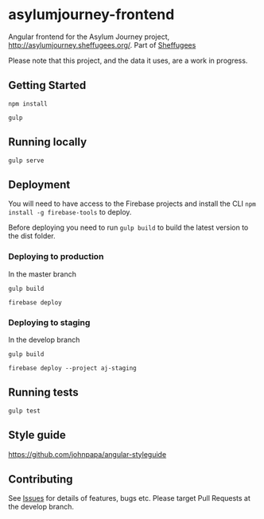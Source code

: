 # asylumjourney-frontend

Angular frontend for the Asylum Journey project, http://asylumjourney.sheffugees.org/. Part of [Sheffugees](http://www.yoomee.com/first-refugee-hackathon)

Please note that this project, and the data it uses, are a work in progress.

## Getting Started

```
npm install

gulp
````

## Running locally

```
gulp serve
```

## Deployment

You will need to have access to the Firebase projects and install the CLI `npm install -g firebase-tools` to deploy.

Before deploying you need to run `gulp build` to build the latest version to the dist folder.

### Deploying to production

In the master branch

```
gulp build

firebase deploy
```

### Deploying to staging

In the develop branch

```
gulp build

firebase deploy --project aj-staging
```


## Running tests

```
gulp test
````

## Style guide

https://github.com/johnpapa/angular-styleguide

## Contributing

See [Issues](https://github.com/Sheffugees/asylumjourney-frontend/issues) for details of features, bugs etc.  Please target Pull Requests at the develop branch.
